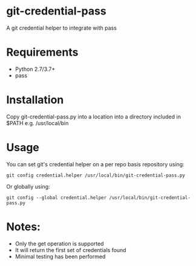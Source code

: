 # git-credential-pass
A git credential helper to integrate with pass

# Requirements
* Python 2.7/3.7+
* pass

# Installation
Copy git-credential-pass.py into a location into a directory included in $PATH e.g. /usr/local/bin

# Usage
You can set git's credential helper on a per repo basis repository using:
```shell
git config credential.helper /usr/local/bin/git-credential-pass.py
```
Or globally using:
```shell
git config --global credential.helper /usr/local/bin/git-credential-pass.py
```

# Notes:
* Only the get operation is supported
* It will return the first set of credentials found
* Minimal testing has been performed
